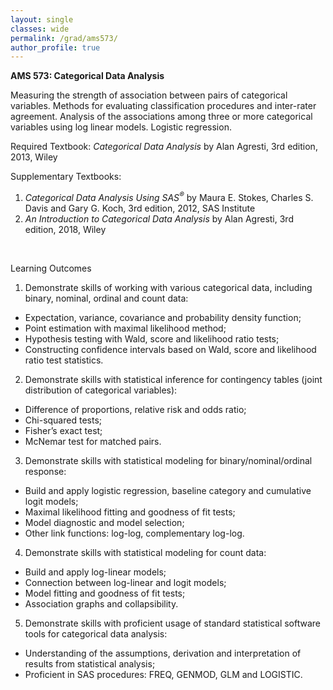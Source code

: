 ```yaml
---
layout: single
classes: wide
permalink: /grad/ams573/
author_profile: true
---
```


**AMS 573: Categorical Data Analysis**

Measuring the strength of association between pairs of categorical variables. Methods for evaluating classification procedures and inter-rater agreement. Analysis of the associations among three or more categorical variables using log linear models. Logistic regression. 

Required Textbook: *Categorical Data Analysis* by Alan Agresti, 3rd edition, 2013, Wiley

Supplementary Textbooks: 
1. *Categorical Data Analysis Using SAS<sup>&reg;</sup>* by Maura E. Stokes, Charles S. Davis and Gary G. Koch, 3rd edition, 2012, SAS Institute
2. *An Introduction to Categorical Data Analysis* by Alan Agresti, 3rd edition, 2018, Wiley

<br/>

Learning Outcomes

1. Demonstrate skills of working with various categorical data, including binary, nominal, ordinal and count data:
  - Expectation, variance, covariance and probability density function;
  - Point estimation with maximal likelihood method;
  - Hypothesis testing with Wald, score and likelihood ratio tests;
  - Constructing confidence intervals based on Wald, score and likelihood ratio test statistics.
2. Demonstrate skills with statistical inference for contingency tables (joint distribution of categorical variables):
  - Difference of proportions, relative risk and odds ratio;
  - Chi-squared tests;
  - Fisher’s exact test;
  - McNemar test for matched pairs.
3. Demonstrate skills with statistical modeling for binary/nominal/ordinal response:
  - Build and apply logistic regression, baseline category and cumulative logit models;
  - Maximal likelihood fitting and goodness of fit tests;
  - Model diagnostic and model selection;
  - Other link functions: log-log, complementary log-log.
4. Demonstrate skills with statistical modeling for count data:
  - Build and apply log-linear models;
  - Connection between log-linear and logit models;
  - Model fitting and goodness of fit tests;
  - Association graphs and collapsibility.
5. Demonstrate skills with proficient usage of standard statistical software tools for categorical data analysis:
  - Understanding of the assumptions, derivation and interpretation of results from statistical analysis;
  - Proficient in SAS procedures: FREQ, GENMOD, GLM and LOGISTIC.
